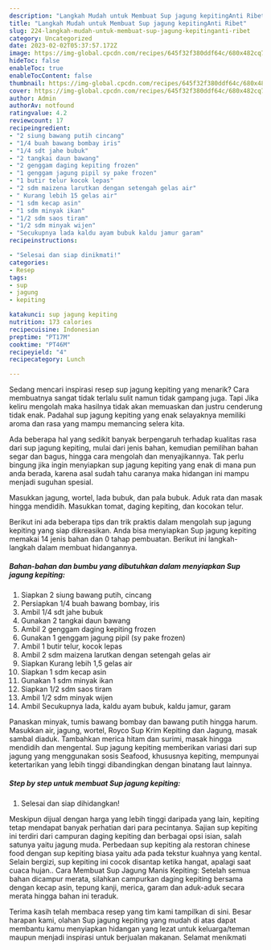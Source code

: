 ```yaml
---
description: "Langkah Mudah untuk Membuat Sup jagung kepitingAnti Ribet"
title: "Langkah Mudah untuk Membuat Sup jagung kepitingAnti Ribet"
slug: 224-langkah-mudah-untuk-membuat-sup-jagung-kepitinganti-ribet
category: Uncategorized
date: 2023-02-02T05:37:57.172Z
image: https://img-global.cpcdn.com/recipes/645f32f380ddf64c/680x482cq70/sup-jagung-kepiting-foto-resep-utama.jpg
hideToc: false
enableToc: true
enableTocContent: false
thumbnail: https://img-global.cpcdn.com/recipes/645f32f380ddf64c/680x482cq70/sup-jagung-kepiting-foto-resep-utama.jpg
cover: https://img-global.cpcdn.com/recipes/645f32f380ddf64c/680x482cq70/sup-jagung-kepiting-foto-resep-utama.jpg
author: Admin
authorAv: notfound
ratingvalue: 4.2
reviewcount: 17
recipeingredient:
- "2 siung bawang putih cincang"
- "1/4 buah bawang bombay iris"
- "1/4 sdt jahe bubuk"
- "2 tangkai daun bawang"
- "2 genggam daging kepiting frozen"
- "1 genggam jagung pipil sy pake frozen"
- "1 butir telur kocok lepas"
- "2 sdm maizena larutkan dengan setengah gelas air"
- " Kurang lebih 15 gelas air"
- "1 sdm kecap asin"
- "1 sdm minyak ikan"
- "1/2 sdm saos tiram"
- "1/2 sdm minyak wijen"
- "Secukupnya lada kaldu ayam bubuk kaldu jamur garam"
recipeinstructions:

- "Selesai dan siap dinikmati!"
categories:
- Resep
tags:
- sup
- jagung
- kepiting

katakunci: sup jagung kepiting 
nutrition: 173 calories
recipecuisine: Indonesian
preptime: "PT17M"
cooktime: "PT46M"
recipeyield: "4"
recipecategory: Lunch

---
```



Sedang mencari inspirasi resep sup jagung kepiting yang menarik? Cara membuatnya sangat tidak terlalu sulit namun tidak gampang juga. Tapi Jika keliru mengolah maka hasilnya tidak akan memuaskan dan justru cenderung tidak enak. Padahal sup jagung kepiting yang enak selayaknya memiliki aroma dan rasa yang mampu memancing selera kita.


Ada beberapa hal yang sedikit banyak berpengaruh terhadap kualitas rasa dari sup jagung kepiting, mulai dari jenis bahan, kemudian pemilihan bahan segar dan bagus, hingga cara mengolah dan menyajikannya. Tak perlu bingung jika ingin menyiapkan sup jagung kepiting yang enak di mana pun anda berada, karena asal sudah tahu caranya maka hidangan ini mampu menjadi suguhan spesial.

Masukkan jagung, wortel, lada bubuk, dan pala bubuk. Aduk rata dan masak hingga mendidih. Masukkan tomat, daging kepiting, dan kocokan telur.


Berikut ini ada beberapa tips dan trik praktis dalam mengolah sup jagung kepiting yang siap dikreasikan. Anda bisa menyiapkan Sup jagung kepiting memakai 14 jenis bahan dan 0 tahap pembuatan. Berikut ini langkah-langkah dalam membuat hidangannya.

<!--inarticleads1-->

##### Bahan-bahan dan bumbu yang dibutuhkan dalam menyiapkan Sup jagung kepiting:

1. Siapkan 2 siung bawang putih, cincang
1. Persiapkan 1/4 buah bawang bombay, iris
1. Ambil 1/4 sdt jahe bubuk
1. Gunakan 2 tangkai daun bawang
1. Ambil 2 genggam daging kepiting frozen
1. Gunakan 1 genggam jagung pipil (sy pake frozen)
1. Ambil 1 butir telur, kocok lepas
1. Ambil 2 sdm maizena larutkan dengan setengah gelas air
1. Siapkan  Kurang lebih 1,5 gelas air
1. Siapkan 1 sdm kecap asin
1. Gunakan 1 sdm minyak ikan
1. Siapkan 1/2 sdm saos tiram
1. Ambil 1/2 sdm minyak wijen
1. Ambil Secukupnya lada, kaldu ayam bubuk, kaldu jamur, garam


Panaskan minyak, tumis bawang bombay dan bawang putih hingga harum. Masukkan air, jagung, wortel, Royco Sup Krim Kepiting dan Jagung, masak sambal diaduk. Tambahkan merica hitam dan surimi, masak hingga mendidih dan mengental. Sup jagung kepiting memberikan variasi dari sup jagung yang menggunakan sosis Seafood, khususnya kepiting, mempunyai ketertarikan yang lebih tinggi dibandingkan dengan binatang laut lainnya. 

<!--inarticleads2-->

##### Step by step untuk membuat Sup jagung kepiting:


1. Selesai dan siap dihidangkan!

Meskipun dijual dengan harga yang lebih tinggi daripada yang lain, kepiting tetap mendapat banyak perhatian dari para pecintanya. Sajian sup kepiting ini terdiri dari campuran daging kepiting dan berbagai opsi isian, salah satunya yaitu jagung muda. Perbedaan sup kepiting ala restoran chinese food dengan sup kepiting biasa yaitu ada pada tekstur kuahnya yang kental. Selain bergizi, sup kepiting ini cocok disantap ketika hangat, apalagi saat cuaca hujan.. Cara Membuat Sup Jagung Manis Kepiting: Setelah semua bahan dicampur merata, silahkan campurkan daging kepiting bersama dengan kecap asin, tepung kanji, merica, garam dan aduk-aduk secara merata hingga bahan ini teraduk. 

Terima kasih telah membaca resep yang tim kami tampilkan di sini. Besar harapan kami, olahan Sup jagung kepiting yang mudah di atas dapat membantu kamu menyiapkan hidangan yang lezat untuk keluarga/teman maupun menjadi inspirasi untuk berjualan makanan. Selamat menikmati
